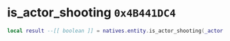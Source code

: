 # is_actor_shooting `0x4B441DC4`

```lua
local result --[[ boolean ]] = natives.entity.is_actor_shooting(_actor --[[ number ]])
```